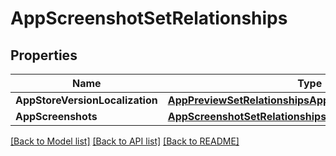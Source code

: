 # AppScreenshotSetRelationships

## Properties

Name | Type | Description | Notes
------------ | ------------- | ------------- | -------------
**AppStoreVersionLocalization** | [**AppPreviewSetRelationshipsAppStoreVersionLocalization**](AppPreviewSet_relationships_appStoreVersionLocalization.md) |  | [optional] 
**AppScreenshots** | [**AppScreenshotSetRelationshipsAppScreenshots**](AppScreenshotSet_relationships_appScreenshots.md) |  | [optional] 

[[Back to Model list]](../README.md#documentation-for-models) [[Back to API list]](../README.md#documentation-for-api-endpoints) [[Back to README]](../README.md)


